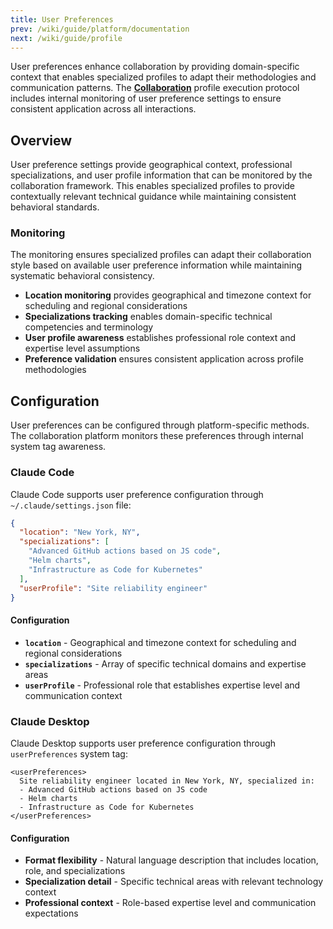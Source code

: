 ```yaml
---
title: User Preferences
prev: /wiki/guide/platform/documentation
next: /wiki/guide/profile
---
```


User preferences enhance collaboration by providing domain-specific context that enables specialized profiles to adapt their methodologies and communication patterns. The [**Collaboration**](/claude/wiki/guide/profile/common/collaboration) profile execution protocol includes internal monitoring of user preference settings to ensure consistent application across all interactions.

<!--more-->

## Overview

User preference settings provide geographical context, professional specializations, and user profile information that can be monitored by the collaboration framework. This enables specialized profiles to provide contextually relevant technical guidance while maintaining consistent behavioral standards.

### Monitoring

The monitoring ensures specialized profiles can adapt their collaboration style based on available user preference information while maintaining systematic behavioral consistency.

- **Location monitoring** provides geographical and timezone context for scheduling and regional considerations
- **Specializations tracking** enables domain-specific technical competencies and terminology
- **User profile awareness** establishes professional role context and expertise level assumptions
- **Preference validation** ensures consistent application across profile methodologies

## Configuration

User preferences can be configured through platform-specific methods. The collaboration platform monitors these preferences through internal system tag awareness.

### Claude Code

Claude Code supports user preference configuration through `~/.claude/settings.json` file:

```json
{
  "location": "New York, NY",
  "specializations": [
    "Advanced GitHub actions based on JS code",
    "Helm charts",
    "Infrastructure as Code for Kubernetes"
  ],
  "userProfile": "Site reliability engineer"
}
```

#### Configuration

- **`location`** - Geographical and timezone context for scheduling and regional considerations
- **`specializations`** - Array of specific technical domains and expertise areas
- **`userProfile`** - Professional role that establishes expertise level and communication context

### Claude Desktop

Claude Desktop supports user preference configuration through `userPreferences` system tag:

```
<userPreferences>
  Site reliability engineer located in New York, NY, specialized in:
  - Advanced GitHub actions based on JS code
  - Helm charts
  - Infrastructure as Code for Kubernetes
</userPreferences>
```

#### Configuration

- **Format flexibility** - Natural language description that includes location, role, and specializations
- **Specialization detail** - Specific technical areas with relevant technology context
- **Professional context** - Role-based expertise level and communication expectations

